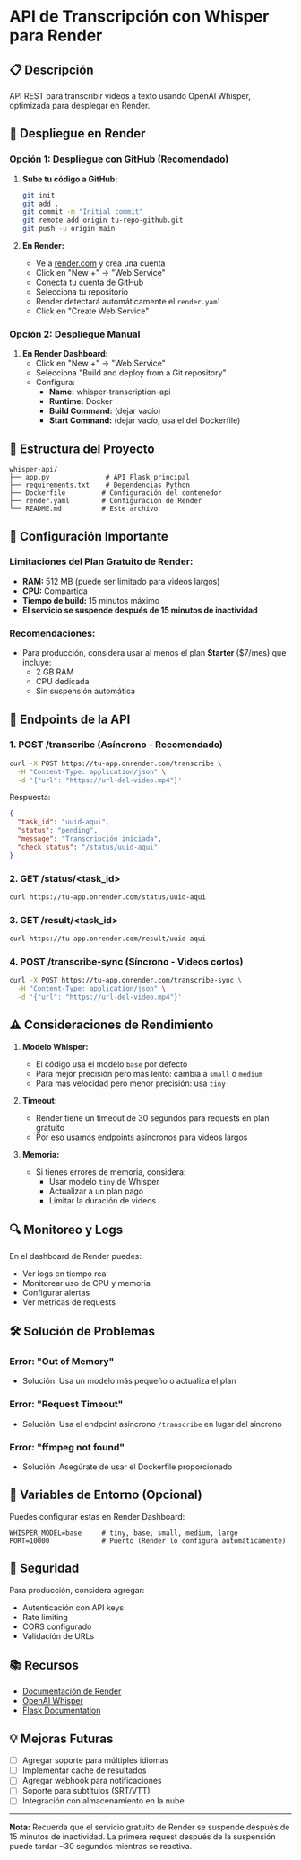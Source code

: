 # API de Transcripción con Whisper para Render

## 📋 Descripción
API REST para transcribir videos a texto usando OpenAI Whisper, optimizada para desplegar en Render.

## 🚀 Despliegue en Render

### Opción 1: Despliegue con GitHub (Recomendado)

1. **Sube tu código a GitHub:**
   ```bash
   git init
   git add .
   git commit -m "Initial commit"
   git remote add origin tu-repo-github.git
   git push -u origin main
   ```

2. **En Render:**
   - Ve a [render.com](https://render.com) y crea una cuenta
   - Click en "New +" → "Web Service"
   - Conecta tu cuenta de GitHub
   - Selecciona tu repositorio
   - Render detectará automáticamente el `render.yaml`
   - Click en "Create Web Service"

### Opción 2: Despliegue Manual

1. **En Render Dashboard:**
   - Click en "New +" → "Web Service"
   - Selecciona "Build and deploy from a Git repository"
   - Configura:
     - **Name:** whisper-transcription-api
     - **Runtime:** Docker
     - **Build Command:** (dejar vacío)
     - **Start Command:** (dejar vacío, usa el del Dockerfile)

## 📁 Estructura del Proyecto

```
whisper-api/
├── app.py              # API Flask principal
├── requirements.txt    # Dependencias Python
├── Dockerfile         # Configuración del contenedor
├── render.yaml        # Configuración de Render
└── README.md          # Este archivo
```

## 🔧 Configuración Importante

### Limitaciones del Plan Gratuito de Render:
- **RAM:** 512 MB (puede ser limitado para videos largos)
- **CPU:** Compartida
- **Tiempo de build:** 15 minutos máximo
- **El servicio se suspende después de 15 minutos de inactividad**

### Recomendaciones:
- Para producción, considera usar al menos el plan **Starter** ($7/mes) que incluye:
  - 2 GB RAM
  - CPU dedicada
  - Sin suspensión automática

## 📡 Endpoints de la API

### 1. **POST /transcribe** (Asíncrono - Recomendado)
```bash
curl -X POST https://tu-app.onrender.com/transcribe \
  -H "Content-Type: application/json" \
  -d '{"url": "https://url-del-video.mp4"}'
```

Respuesta:
```json
{
  "task_id": "uuid-aqui",
  "status": "pending",
  "message": "Transcripción iniciada",
  "check_status": "/status/uuid-aqui"
}
```

### 2. **GET /status/<task_id>**
```bash
curl https://tu-app.onrender.com/status/uuid-aqui
```

### 3. **GET /result/<task_id>**
```bash
curl https://tu-app.onrender.com/result/uuid-aqui
```

### 4. **POST /transcribe-sync** (Síncrono - Videos cortos)
```bash
curl -X POST https://tu-app.onrender.com/transcribe-sync \
  -H "Content-Type: application/json" \
  -d '{"url": "https://url-del-video.mp4"}'
```

## ⚠️ Consideraciones de Rendimiento

1. **Modelo Whisper:**
   - El código usa el modelo `base` por defecto
   - Para mejor precisión pero más lento: cambia a `small` o `medium`
   - Para más velocidad pero menor precisión: usa `tiny`

2. **Timeout:**
   - Render tiene un timeout de 30 segundos para requests en plan gratuito
   - Por eso usamos endpoints asíncronos para videos largos

3. **Memoria:**
   - Si tienes errores de memoria, considera:
     - Usar modelo `tiny` de Whisper
     - Actualizar a un plan pago
     - Limitar la duración de videos

## 🔍 Monitoreo y Logs

En el dashboard de Render puedes:
- Ver logs en tiempo real
- Monitorear uso de CPU y memoria
- Configurar alertas
- Ver métricas de requests

## 🛠️ Solución de Problemas

### Error: "Out of Memory"
- Solución: Usa un modelo más pequeño o actualiza el plan

### Error: "Request Timeout"
- Solución: Usa el endpoint asíncrono `/transcribe` en lugar del síncrono

### Error: "ffmpeg not found"
- Solución: Asegúrate de usar el Dockerfile proporcionado

## 📝 Variables de Entorno (Opcional)

Puedes configurar estas en Render Dashboard:

```env
WHISPER_MODEL=base     # tiny, base, small, medium, large
PORT=10000             # Puerto (Render lo configura automáticamente)
```

## 🔐 Seguridad

Para producción, considera agregar:
- Autenticación con API keys
- Rate limiting
- CORS configurado
- Validación de URLs

## 📚 Recursos

- [Documentación de Render](https://docs.render.com)
- [OpenAI Whisper](https://github.com/openai/whisper)
- [Flask Documentation](https://flask.palletsprojects.com)

## 💡 Mejoras Futuras

- [ ] Agregar soporte para múltiples idiomas
- [ ] Implementar cache de resultados
- [ ] Agregar webhook para notificaciones
- [ ] Soporte para subtítulos (SRT/VTT)
- [ ] Integración con almacenamiento en la nube

---

**Nota:** Recuerda que el servicio gratuito de Render se suspende después de 15 minutos de inactividad. La primera request después de la suspensión puede tardar ~30 segundos mientras se reactiva.